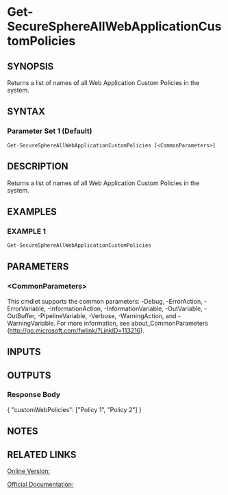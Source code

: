 ﻿# Get-SecureSphereAllWebApplicationCustomPolicies

## SYNOPSIS
Returns a list of names of all Web Application Custom Policies in the system.

## SYNTAX

### Parameter Set 1 (Default)
```
Get-SecureSphereAllWebApplicationCustomPolicies [<CommonParameters>]
```

## DESCRIPTION
Returns a list of names of all Web Application Custom Policies in the system.

## EXAMPLES

### EXAMPLE 1

```powershell
Get-SecureSphereAllWebApplicationCustomPolicies
```

## PARAMETERS

### \<CommonParameters\>
This cmdlet supports the common parameters: -Debug, -ErrorAction, -ErrorVariable, -InformationAction, -InformationVariable, -OutVariable, -OutBuffer, -PipelineVariable, -Verbose, -WarningAction, and -WarningVariable. For more information, see about_CommonParameters (http://go.microsoft.com/fwlink/?LinkID=113216).

## INPUTS

## OUTPUTS

### Response Body
{
"customWebPolicies": ["Policy 1",
"Policy 2"]
}

## NOTES

## RELATED LINKS

[Online Version:](https://github.com/akshinmustafayev/SecureSpherePS/tree/master/Documentation)

[Official Documentation:](https://docs.imperva.com/bundle/v13.6-api-reference-guide/page/61875.htm)



